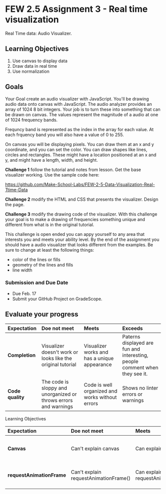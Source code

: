 # FEW 2.5 Assignment 3 - Real time visualization

Real Time data: Audio Visualizer. 

## Learning Objectives 

1. Use canvas to display data
1. Draw data in real time
1. Use normalization

## Goals 

Your Goal create an audio visualizer with JavaScript. You'll be drawing audio data onto canvas with JavaScript. The audio analyzer provides an array of 1024 8 bit integers. Your job is to turn these into something that can be drawn on canvas. The values represent the magnitude of a audio at one of 1024 frequency bands. 

Frequncy band is represented as the index in the array for each value. At each frquency band you will also have a value of 0 to 255. 

On canvas you will be displaying pixels. You can draw them at an x and y coordinate, and you can set the color. You can draw shapes like lines, circles and rectangles. These might have a location positioned at an x and y, and might have a length, width, and height.

**Challenge 1** follow the tutorial and notes from lesson. Get the base visualizer working. Use the sample code here: 

https://github.com/Make-School-Labs/FEW-2-5-Data-Visualization-Real-Ttime-Data

**Challenge 2** modify the HTML and CSS that presents the visualizer. Design the page. 

**Challenge 3** modify the drawing code of the visualizer. With this challenge your goal is to make a drawing of frequencies something unique and different from what is in the original tutorial. 

This challenge is open ended you can appy yourself to any area that interests you and meets your ability level. By the end of the assignment you should have a audio visualizer that looks different from the examples. Be sure to change at least the following things: 

- color of the lines or fills
- geometry of the lines and fills
- line width

### Submission and Due Date 

- Due Feb. 17 
- Submit your GitHub Project on GradeScope. 

## Evaluate your progress

| Expectation | Doe not meet | Meets | Exceeds |
|:-------------|:------------------|:----------------|:-----------------|
| **Completion** | Visualizer doesn't work or looks like the original tutorial | Visualizer works and has a unique appearance | Paterns displayed are fun and interesting, people comment when they see it. |
| **Code quality** | The code is sloppy and unorganized or throws errors and warnings | Code is well organized and works without errors | Shows no linter errors or warnings |

Learning Objectives 

| Expectation | Doe not meet | Meets | Exceeds |
|:-------------|:------------------|:----------------|:-----------------|
| **Canvas** | Can't explain canvas | Can explain canvas | Can explain canvas and several of it's commonly used methods. |
| **requestAnimationFrame** | Can't explain requestAnimationFrame() | Can explain requestAnimationFrame() | Could apply requestAnimationFrame to another project where appropriate. |